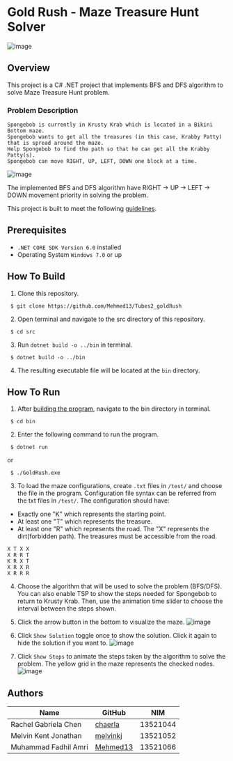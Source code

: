 # Gold Rush - Maze Treasure Hunt Solver

![image](https://user-images.githubusercontent.com/91037907/226859463-2dc0dd67-240d-4994-ac7a-b9604ec155b6.png)

## Overview

This project is a C# .NET project that implements BFS and DFS algorithm to solve Maze Treasure Hunt problem. 

### Problem Description

```
Spongebob is currently in Krusty Krab which is located in a Bikini Bottom maze. 
Spongebob wants to get all the treasures (in this case, Krabby Patty) that is spread around the maze. 
Help Spongebob to find the path so that he can get all the Krabby Patty(s). 
Spongebob can move RIGHT, UP, LEFT, DOWN one block at a time.

```
![image](https://user-images.githubusercontent.com/91037907/226863424-8d45d678-cfb6-4202-81ef-f5ea1d5a7b6b.png)

The implemented BFS and DFS algorithm have RIGHT -> UP -> LEFT -> DOWN movement priority in solving the problem. 

This project is built to meet the following [guidelines](https://docs.google.com/document/d/1lAUaI6PsZK089rcWfaTYRgMwNwe3wvDbGdIdJrLatEU/edit).

## Prerequisites

- `.NET CORE SDK Version 6.0` installed
- Operating System `Windows 7.0` or up

## How To Build
1. Clone this repository.

```
 $ git clone https://github.com/Mehmed13/Tubes2_goldRush
```

2. Open terminal and navigate to the src directory of this repository.

```
 $ cd src
```

3. Run `dotnet build -o ../bin` in terminal. 

```
 $ dotnet build -o ../bin
```

4. The resulting executable file will be located at the `bin` directory.

## How To Run

1. After [building the program](#how-to-building), navigate to the bin directory in terminal.


```
 $ cd bin
```

2. Enter the following command to run the program.

```
 $ dotnet run
```

or

```
 $ ./GoldRush.exe
```

3. To load the maze configurations, create `.txt` files in `/test/` and choose the file in the program. Configuration file syntax can be referred from the txt files in `/test/`.
The configuration should have:
- Exactly one "K" which represents the starting point.
- At least one "T" which represents the treasure.
- At least one "R" which represents the road.
The "X" represents the dirt(forbidden path). The treasures must be accessible from the road.
```
X T X X
X R R T
K R X T
X R X R
X R R R
```


4. Choose the algorithm that will be used to solve the problem (BFS/DFS). You can also enable TSP to show the steps needed for Spongebob to return to Krusty Krab. Then, use the animation time slider to choose the interval between the steps shown.

5. Click the arrow button in the bottom to visualize the maze.
![image](https://user-images.githubusercontent.com/91037907/226863939-c3e171ec-ed50-4f5d-8040-710a5936d688.png)

6. Click `Show Solution` toggle once to show the solution. Click it again to hide the solution if you want to. 
![image](https://user-images.githubusercontent.com/91037907/226863866-56e120a8-1ecb-4a03-ab9b-1034139020b3.png)

7. Click `Show Steps` to animate the steps taken by the algorithm to solve the problem. The yellow grid in the maze represents the checked nodes.
![image](https://user-images.githubusercontent.com/91037907/226864121-6de1c9a9-fd6a-47e0-801f-d3e07a11207e.png)


## Authors

| Name                  | GitHub                                            | NIM                  |
| --------------------- | ------------------------------------------------- | --------------------- |
| Rachel Gabriela Chen  | [chaerla](https://github.com/chaerla)             | 13521044 |
| Melvin Kent Jonathan  | [melvinkj](https://github.com/melvinkj)           | 13521052 |
| Muhammad Fadhil Amri  | [Mehmed13](https://github.com/mehmed13)           | 13521066 |
